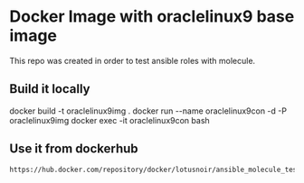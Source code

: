# Docker Image with oraclelinux9 base image 

This repo was created in order to test ansible roles with molecule.

## Build it locally

  docker build -t oraclelinux9img .
  docker run --name oraclelinux9con -d -P oraclelinux9img
  docker exec -it oraclelinux9con bash

## Use it from dockerhub

    https://hub.docker.com/repository/docker/lotusnoir/ansible_molecule_test_images:oraclelinux9
